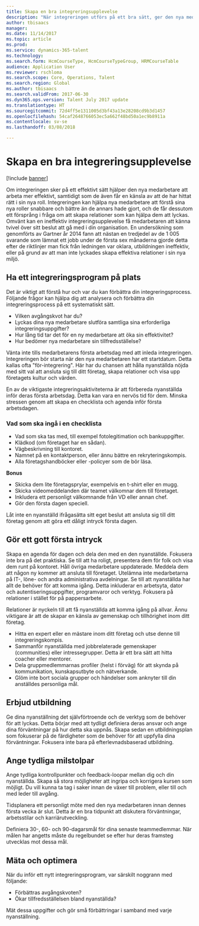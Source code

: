 ```yaml
---
title: Skapa en bra integreringsupplevelse
description: "När integreringen utförs på ett bra sätt, ger den nya medarbetare en känsla av samhörighet i sin nya organisation."
author: tbisaacs
manager: 
ms.date: 11/14/2017
ms.topic: article
ms.prod: 
ms.service: dynamics-365-talent
ms.technology: 
ms.search.form: HcmCourseType, HcmCourseTypeGroup, HRMCourseTable
audience: Application User
ms.reviewer: rschloma
ms.search.scope: Core, Operations, Talent
ms.search.region: Global
ms.author: tbisaacs
ms.search.validFrom: 2017-06-30
ms.dyn365.ops.version: Talent July 2017 update
ms.translationtype: HT
ms.sourcegitcommit: 72d4ff5e1311005d3bf43a13e28208cd9b3d1457
ms.openlocfilehash: 54caf2648766053ec5a662f48bd50a1ec9b8911a
ms.contentlocale: sv-se
ms.lasthandoff: 03/08/2018

---
```


# <a name="create-an-engaging-onboarding-experience"></a>Skapa en bra integreringsupplevelse

[!include [banner](includes/banner.md)]

Om integreringen sker på ett effektivt sätt hjälper den nya medarbetare att arbeta mer effektivt, samtidigt som de även får en känsla av att de har hittat rätt i sin nya roll. Integreringen kan hjälpa nya medarbetare att förstå sina nya roller snabbare och bättre än de annars hade gjort, och de får dessutom ett försprång i fråga om att skapa relationer som kan hjälpa dem att lyckas. Omvänt kan en ineffektiv integreringsupplevelse få medarbetaren att känna tvivel över sitt beslut att gå med i din organisation. En undersökning som genomförts av Gartner år 2014 fann att nästan en tredjedel av de 1 005 svarande som lämnat ett jobb under de första sex månaderna gjorde detta efter de riktlinjer man fick från ledningen var oklara, utbildningen ineffektiv, eller på grund av att man inte lyckades skapa effektiva relationer i sin nya miljö.

## <a name="have-an-onboarding-program-in-place"></a>Ha ett integreringsprogram på plats
Det är viktigt att förstå hur och var du kan förbättra din integreringsprocess. Följande frågor kan hjälpa dig att analysera och förbättra din integreringsprocess på ett systematiskt sätt.

- Vilken avgångskvot har du?
- Lyckas dina nya medarbetare slutföra samtliga sina erforderliga integreringsuppgifter?
- Hur lång tid tar det för en ny medarbetare att öka sin effektivitet?
- Hur bedömer nya medarbetare sin tillfredsställelse?

Vänta inte tills medarbetarens första arbetsdag med att inleda integreringen. Integreringen bör starta när den nya medarbetaren har ett startdatum. Detta kallas ofta "för-integrering". Här har du chansen att hålla nyanställda nöjda med sitt val att ansluta sig till ditt företag, skapa relationer och visa upp företagets kultur och värden.

En av de viktigaste integreringsaktiviteterna är att förbereda nyanställda inför deras första arbetsdag. Detta kan vara en nervös tid för dem. Minska stressen genom att skapa en checklista och agenda inför första arbetsdagen.

### <a name="what-to-include-in-a-checklist"></a>Vad som ska ingå i en checklista

- Vad som ska tas med, till exempel fotolegitimation och bankuppgifter.
- Klädkod (om företaget har en sådan).
- Vägbeskrivning till kontoret.
- Namnet på en kontaktperson, eller ännu bättre en rekryteringskompis.
- Alla företagshandböcker eller -policyer som de bör läsa.

**Bonus**

- Skicka dem lite företagsprylar, exempelvis en t-shirt eller en mugg.
- Skicka videomeddelanden där teamet välkomnar dem till företaget.
- Inkludera ett personligt välkomnande från VD eller annan chef.
- Gör den första dagen speciell.

Låt inte en nyanställd ifrågasätta sitt eget beslut att ansluta sig till ditt företag genom att göra ett dåligt intryck första dagen.

## <a name="create-a-good-first-impression"></a>Gör ett gott första intryck

Skapa en agenda för dagen och dela den med en den nyanställde. Fokusera inte bra på det praktiska. Se till att ha roligt, presentera dem för folk och visa dem runt på kontoret. Håll övriga medarbetare uppdaterade. Meddela dem att någon ny kommer att ansluta till företaget. Utelämna inte medarbetarna på IT-, löne- och andra administrativa avdelningar. Se till att nyanställda har allt de behöver för att komma igång. Detta inkluderar en arbetsyta, dator och autentiseringsuppgifter, programvaror och verktyg. Fokusera på relationer i stället för på pappersarbete.

Relationer är nyckeln till att få nyanställda att komma igång på allvar. Ännu viktigare är att de skapar en känsla av gemenskap och tillhörighet inom ditt företag.

- Hitta en expert eller en mästare inom ditt företag och utse denne till integreringskompis.
- Sammanför nyanställda med jobbrelaterade gemenskaper (communities) eller intressegrupper. Detta är ett bra sätt att hitta coacher eller mentorer.
- Dela gruppmedlemmarnas profiler (helst i förväg) för att skynda på kommunikation, kunskapsutbyte och nätverkande.
- Glöm inte bort sociala grupper och händelser som anknyter till din anställdes personliga mål.

## <a name="provide-training"></a>Erbjud utbildning

Ge dina nyanställning det självförtroende och de verktyg som de behöver för att lyckas. Detta börjar med att tydligt definiera deras ansvar och ange dina förväntningar på hur detta ska uppnås. Skapa sedan en utbildningsplan som fokuserar på de färdigheter som de behöver för att uppfylla dina förväntningar. Fokusera inte bara på efterlevnadsbaserad utbildning.

## <a name="set-clear-milestones"></a>Ange tydliga milstolpar

Ange tydliga kontrollpunkter och feedback-loopar mellan dig och din nyanställda. Skapa så stora möjligheter att ingripa och korrigera kursen som möjligt. Du vill kunna ta tag i saker innan de växer till problem, eller till och med leder till avgång.

Tidsplanera ett personligt möte med den nya medarbetaren innan dennes första vecka är slut. Detta är en bra tidpunkt att diskutera förväntningar, arbetsstilar och karriärutveckling.

Definiera 30-, 60- och 90-dagarsmål för dina senaste teammedlemmar. När målen har angetts måste du regelbundet se efter hur deras framsteg utvecklas mot dessa mål.

## <a name="measure-and-optimize"></a>Mäta och optimera

När du inför ett nytt integreringsprogram, var särskilt noggrann med följande: 

- Förbättras avgångskvoten?
- Ökar tillfredsställelsen bland nyanställda? 

Mät dessa uppgifter och gör små förbättringar i samband med varje nyanställning.


